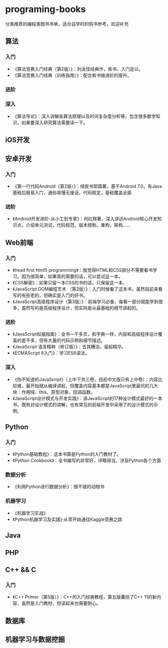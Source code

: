 # programing-books
分类推荐的编程类图书书单，适合自学时的购书参考，欢迎补充

## 算法
### 入门
- 《算法竞赛入门经典（第2版）》：刘汝佳经典作，紫书，入门足以。
- 《算法竞赛入门经典（训练指南）》：配合紫书做进阶的提升。
### 进阶

### 深入
- 《算法导论》：深入讲解各算法原理以及时间复杂度分析等，包含很多数学知识，如果要深入研究算法需要读一下。
## iOS开发


## 安卓开发
### 入门
- 《第一行代码Android（第2版）》：绿皮书郭霖著，基于Android 7.0，有Java基础后极易入门，通俗易懂无废话，代码稳定，基础覆盖全面
### 进阶
- 《Android开发进阶-从小工到专家》：何红辉著，深入讲述Android核心开发知识点，介绍单元测试，代码规范，版本控制，重构，架构……
## Web前端
### 入门
- 《head first html5 programming》：我觉得HTML和CSS部分不需要看书学习，因为很简单，如果真的需要的话，可以尝试这一本。
- 《CSS解密》：如果只留一本CSS的书的话，只保留这一本。
- 《JavaScript DOM编程艺术 （第2版）》：入门时候看了这本书，虽然目前来看写的有些老的，但确实是入门的好书。
- 《JavaScript高级程序设计（第3版）》：前端学习必备，每看一部分就能学到很多，虽然写的是高级程序设计，但实际是从最基础的细节讲起的。
### 进阶
- 《JavaScript权威指南》：全书一千多页，和字典一样，内容和高级程序设计覆盖的差不多，但有大量的代码示例和细节描述。
- 《JavaScript 语言精粹（修订版）》：去其糟泊，留起精华。
- 《ECMAScript 6入门》：学习ES6语法。
### 深入
- 《你不知道的JavaScript》（上中下共三卷，目前中文版只有上中卷）：内容比较难，最开始就从编译讲起，但覆盖内容基本都是JavaScript里最坑的几大块：作用域、this、原型对象、回调函数。
- 《JavaScript设计模式与开发实践》：讲JavaScript的17种设计模式最好的一本书，既有对设计模式的讲解，也有常见的前端开发中采用了的设计模式的示例。
## Python
### 入门
- 《Python基础教程》：这本书算是Python的入门教材了。
- 《Python Cookbook》：全书编写的非常好，详略得当，涉及Python各个方面
### 数据分析
- 《利用Python进行数据分析》：很不错的动物书
### 机器学习
- 《机器学习实战》
- 《Python机器学习及实践》·从零开始通往Kaggle竞赛之路
## Java


## PHP


## C++ && C
### 入门
- 《C++ Primer（第5版）》：C++的入门经典教程，第五版囊括了C++ 11的新内容，虽然是入门教材，但读起来也需要耐心。
## 数据库


## 机器学习与数据挖掘
